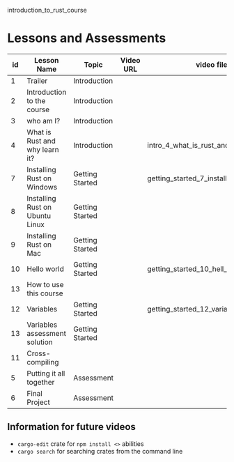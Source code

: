 introduction_to_rust_course

# Lessons and Assessments

| id  | Lesson Name                     | Topic           | Video URL | video file name                              | Assessment URL |
| --- | ------------------------------- | --------------- | --------- | -------------------------------------------- | -------------- |
| 1   | Trailer                         | Introduction    |           |                                              | N/A            |
| 2   | Introduction to the course      | Introduction    |           |                                              | N/A            |
| 3   | who am I?                       | Introduction    |           |                                              | N/A            |
| 4   | What is Rust and why learn it?  | Introduction    |           | intro_4_what_is_rust_and_why_learn_it        | N/A            |
| 7   | Installing Rust on Windows      | Getting Started |           | getting_started_7_installing_rust_on_windows | N/A            |
| 8   | Installing Rust on Ubuntu Linux | Getting Started |           |                                              | N/A            |
| 9   | Installing Rust on Mac          | Getting Started |           |                                              | N/A            |
| 10  | Hello world                     | Getting Started |           | getting_started_10_hell_world                |                |
| 13  | How to use this course          |                 |           |                                              |                |
| 12  | Variables                       | Getting Started |           | getting_started_12_variables                 |                |
| 13  | Variables assessment solution   | Getting Started |           |                                              |                |
| 11  | Cross-compiling                 |                 |           |                                              |                |
| 5   | Putting it all together         | Assessment      |           |                                              |                |
| 6   | Final Project                   | Assessment      |           |                                              |                |

## Information for future videos

- `cargo-edit` crate for `npm install <>` abilities
- `cargo search` for searching crates from the command line
